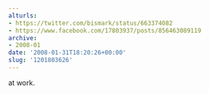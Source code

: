 ```yaml
---
alturls:
- https://twitter.com/bismark/status/663374082
- https://www.facebook.com/17803937/posts/856463089119
archive:
- 2008-01
date: '2008-01-31T18:20:26+00:00'
slug: '1201803626'
---
```


at work.


